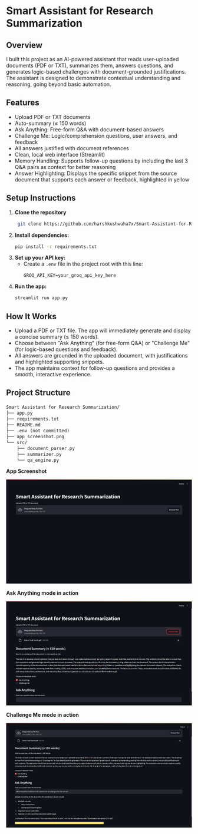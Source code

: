 # Smart Assistant for Research Summarization

## Overview
I built this project as an AI-powered assistant that reads user-uploaded documents (PDF or TXT), summarizes them, answers questions, and generates logic-based challenges with document-grounded justifications. The assistant is designed to demonstrate contextual understanding and reasoning, going beyond basic automation.

## Features
- Upload PDF or TXT documents
- Auto-summary (≤ 150 words)
- Ask Anything: Free-form Q&A with document-based answers
- Challenge Me: Logic/comprehension questions, user answers, and feedback
- All answers justified with document references
- Clean, local web interface (Streamlit)
- Memory Handling: Supports follow-up questions by including the last 3 Q&A pairs as context for better reasoning
- Answer Highlighting: Displays the specific snippet from the source document that supports each answer or feedback, highlighted in yellow

## Setup Instructions
1. **Clone the repository**
   ```bash
    git clone https://github.com/harshkushwaha7x/Smart-Assistant-for-Research-Summarization.git
    ```
2. **Install dependencies:**
   ```bash
   pip install -r requirements.txt
   ```
3. **Set up your API key:**
   - Create a `.env` file in the project root with this line:
     ```
     GROQ_API_KEY=your_groq_api_key_here
     ```
4. **Run the app:**
   ```bash
   streamlit run app.py
   ```

## How It Works
- Upload a PDF or TXT file. The app will immediately generate and display a concise summary (≤ 150 words).
- Choose between "Ask Anything" (for free-form Q&A) or "Challenge Me" (for logic-based questions and feedback).
- All answers are grounded in the uploaded document, with justifications and highlighted supporting snippets.
- The app maintains context for follow-up questions and provides a smooth, interactive experience.

## Project Structure
```
Smart Assistant for Research Summarization/
├── app.py
├── requirements.txt
├── README.md
├── .env (not committed)
├── app_screenshot.png
└── src/
    ├── document_parser.py
    ├── summarizer.py
    └── qa_engine.py
```

**App Screenshot**

![App Screenshot](app_screenshot-1.png)

**Ask Anything mode in action**

![Ask Anything Screenshot](app_screenshot-2.png)

**Challenge Me mode in action**

![Challenge Me Screenshot](app_screenshot-3.png)